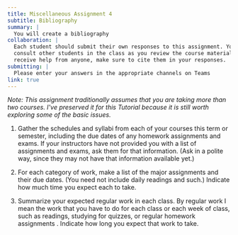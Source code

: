 ```yaml
---
title: Miscellaneous Assignment 4
subtitle: Bibliography
summary: |
  You will create a bibliography
collaboration: |
  Each student should submit their own responses to this assignment. You may
  consult other students in the class as you review the course materials. If you
  receive help from anyone, make sure to cite them in your responses. 
submitting: |
  Please enter your answers in the appropriate channels on Teams
link: true
---
```

_Note: This assignment traditionally assumes that you are taking more
than two courses.  I've preserved it for this Tutorial because it
is still worth exploring some of the basic issues._

1. Gather the schedules and syllabi from each of your courses this term or semester, including the due dates of any homework assignments and exams. If your instructors have not provided you with a list of assignments and exams, ask them for that information. (Ask in a polite way, since they may not have that information available yet.)

2. For each category of work, make a list of the major assignments and their due dates. (You need not include daily readings and such.) Indicate how much time you expect each to take.

3. Summarize your expected regular work in each class. By regular work I mean the work that you have to do for each class or each week of class, such as readings, studying for quizzes, or regular homework assignments . Indicate how long you expect that work to take.

